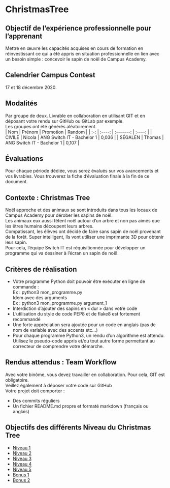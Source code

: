 # ChristmasTree

## Objectif de l’expérience professionnelle pour l’apprenant
Mettre en œuvre les capacités acquises en cours de formation en réinvestissant ce qui a été appris en situation professionnelle en lien avec un besoin simple : concevoir le sapin de noël de Campus Academy.  


## Calendrier Campus Contest
17 et 18 décembre 2020.  


## Modalités
Par groupe de deux. Livrable en collaboration en utilisant GIT et en déposant votre rendu sur GitHub ou GitLab par exemple.  
Les groupes ont été générés aléatoirement.  
| Nom | Prénom | Promotion | Random |
| :-: | :----: | :-------: | :----: |
| CIVILE | Nicola | ANG Switch IT - Bachelor 1 | 0,036 |
| SÉGALEN | Thomas | ANG Switch IT - Bachelor 1 | 0,107 |


## Évaluations
Pour chaque période dédiée, vous serez évalués sur vos avancements et vos livrables. Vous trouverez la fiche d’évaluation finale à la fin de ce document.  


## Contexte : Christmas Tree
Noël approche et des animaux se sont introduits dans tous les locaux de Campus Academy pour dérober les sapins de noël.  
Les animaux eux aussi fêtent noël autour d’un arbre et non pas aimés que les êtres humains découpent leurs arbres.  
Compatissant, les élèves ont décidé de faire sans sapin de noël provenant de la forêt. Super intelligent, Ils vont utiliser une imprimante 3D pour obtenir leur sapin.  
Pour cela, l’équipe Switch IT est réquisitionnée pour développer un programme qui va dessiner à l’écran un sapin de noël.  


## Critères de réalisation
- Votre programme Python doit pouvoir être exécuter en ligne de commande :  
Ex : python3 mon_programme.py  
Idem avec des arguments  
Ex : python3 mon_programme.py argument_1  
- Interdiction d’ajouter des sapins en « dur » dans votre code  
- L’utilisation du style de code PEP8 et de flake8 est fortement recommandé  
- Une forte appréciation sera ajoutée pour un code en anglais (pas de nom de variable avec des accents etc…)  
- Pour chaque programme Python3, un rendu d’un algorithme est attendu. Utilisez le pseudo-code appris et/ou tout autre forme permettant au correcteur de comprendre votre démarche.  

## Rendus attendus : Team Workflow
Avec votre binôme, vous devez travailler en collaboration. Pour cela, GIT est obligatoire.  
Veillez également à déposer votre code sur GitHub  
Votre projet doit comporter :  
- Des commits réguliers  
- Un fichier README.md propre et formaté markdown (français ou anglais)  


## Objectifs des différents Niveau du Christmas Tree
- [Niveau 1](https://github.com/ThomasSEGALEN/ChristmasTree/blob/main/Level%201/LEVEL1.MD#objectif-)  
- [Niveau 2](https://github.com/ThomasSEGALEN/ChristmasTree/blob/main/Level%202/LEVEL2.MD#objectif-)  
- [Niveau 3](https://github.com/ThomasSEGALEN/ChristmasTree/blob/main/Level%202/LEVEL3.MD#objectif-)  
- [Niveau 4](https://github.com/ThomasSEGALEN/ChristmasTree/blob/main/Level%202/LEVEL4.MD#objectif-)  
- [Niveau 5](https://github.com/ThomasSEGALEN/ChristmasTree/blob/main/Level%202/LEVEL5.MD#objectif-)  
- [Bonus 1](https://github.com/ThomasSEGALEN/ChristmasTree/blob/main/Bonus%201/BONUS1.MD#objectif-)
- [Bonus 2](https://github.com/ThomasSEGALEN/ChristmasTree/blob/main/Bonus%201/BONUS1.MD#objectif-)

